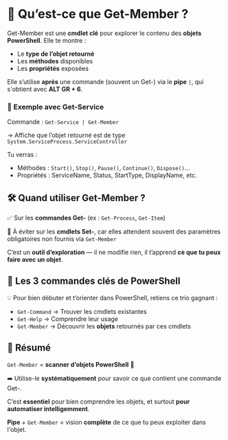 # **🔧 Qu’est-ce que Get-Member ?**

Get-Member est une **cmdlet clé** pour explorer le contenu des **objets PowerShell**. Elle te montre :

- Le **type de l’objet retourné**
- Les **méthodes** disponibles
- Les **propriétés** exposées

Elle s’utilise **après** une commande (souvent un Get-) via le **pipe** `|`, qui s'obtient avec **ALT GR + 6**.



### **🧪 Exemple avec Get-Service**

Commande : `Get-Service | Get-Member`

→ Affiche que l’objet retourné est de type `System.ServiceProcess.ServiceController`

Tu verras :

- Méthodes : `Start()`, `Stop()`, `Pause()`, `Continue()`, `Dispose()`...
- Propriétés : ServiceName, Status, StartType, DisplayName, etc.



## **🛠️ Quand utiliser Get-Member ?**

✅ Sur les **commandes Get-** (ex : `Get-Process`, `Get-Item`)

🚫 À éviter sur les **cmdlets Set-**, car elles attendent souvent des paramètres obligatoires non fournis via `Get-Member`

C’est un **outil d’exploration** — il ne modifie rien, il t’apprend **ce que tu peux faire avec un objet**.



## **🧭 Les 3 commandes clés de PowerShell**

💡 Pour bien débuter et t’orienter dans PowerShell, retiens ce trio gagnant :

- `Get-Command` → Trouver les cmdlets existantes
- `Get-Help` → Comprendre leur usage
- `Get-Member` → Découvrir les **objets** retournés par ces cmdlets



## **📌 Résumé**

`Get-Member` = **scanner d’objets PowerShell** 🧬

➡️ Utilise-le **systématiquement** pour savoir ce que contient une commande Get-.

C’est **essentiel** pour bien comprendre les objets, et surtout **pour automatiser intelligemment**.

**Pipe** + `Get-Member` = vision **complète** de ce que tu peux exploiter dans l'objet.

